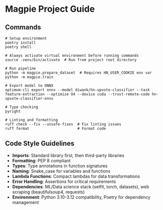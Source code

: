 # Magpie Project Guide

## Commands
```
# Setup environment
poetry install
poetry shell

# Always activate virtual environment before running commands
source .venv/bin/activate  # Run from project root directory

# Run pipeline
python -m magpie.prepare_dataset  # Requires HN_USER_COOKIE env var
python -m magpie.train

# Export model to ONNX
optimum-cli export onnx --model diwank/hn-upvote-classifier --task feature-extraction --optimize O4 --device cuda --trust-remote-code hn-upvote-classifier-onnx

# Type checking
pyright

# Linting and formatting
ruff check --fix --unsafe-fixes  # Fix linting issues
ruff format                      # Format code
```

## Code Style Guidelines
- **Imports**: Standard library first, then third-party libraries
- **Formatting**: PEP 8 compliant
- **Types**: Type annotations in function signatures
- **Naming**: Snake_case for variables and functions
- **Lambda Functions**: Compact lambdas for data transformations
- **Error Handling**: Assertions for critical requirements
- **Dependencies**: ML/Data science stack (setfit, torch, datasets), web scraping (beautifulsoup4, requests)
- **Environment**: Python 3.10-3.12 compatibility, Poetry for dependency management